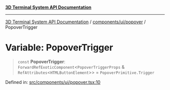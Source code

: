 [**3D Terminal System API Documentation**](../../../../README.md)

***

[3D Terminal System API Documentation](../../../../README.md) / [components/ui/popover](../README.md) / PopoverTrigger

# Variable: PopoverTrigger

> `const` **PopoverTrigger**: `ForwardRefExoticComponent`\<`PopoverTriggerProps` & `RefAttributes`\<`HTMLButtonElement`\>\> = `PopoverPrimitive.Trigger`

Defined in: [src/components/ui/popover.tsx:10](https://github.com/Dicommunitas/ThreeJS_Terminal_3D/blob/8075b8a92723c99d6c5409bf1c44d7734e99d256/src/components/ui/popover.tsx#L10)
